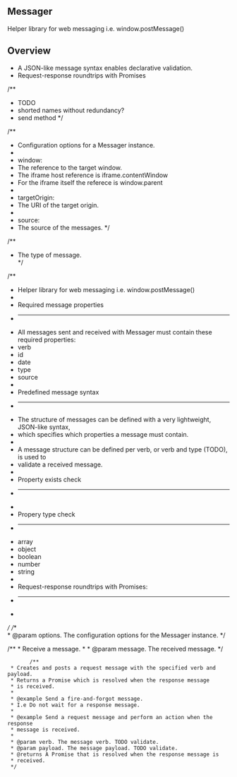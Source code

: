 Messager
--------
Helper library for web messaging i.e. window.postMessage()

Overview
--------
* A JSON-like message syntax enables declarative validation. 
* Request-response roundtrips with Promises

/**
 * TODO
 * shorted names without redundancy?
 * send method 
 */

/**
 * Configuration options for a Messager instance.
 *
 * window:
 * The reference to the target window.
 * The iframe host reference is iframe.contentWindow
 * For the iframe itself the referece is window.parent
 *
 * targetOrigin:
 * The URI of the target origin.
 *
 * source:
 * The source of the messages.
 */

 /**
 * The type of message.  
 */

 /**
 * Helper library for web messaging i.e. window.postMessage() 
 *  
 * Required message properties
 * ---------------------------  
 * All messages sent and received with Messager must contain these required properties:
 *  verb
 *  id 
 *  date
 *  type 
 *  source
 * 
 * Predefined message syntax
 * -------------------------
 * The structure of messages can be defined with a very lightweight, JSON-like syntax, 
 * which specifies which properties a message must contain.
 * 
 * A message structure can be defined per verb, or verb and type (TODO), is used to 
 * validate a received message.      
 * 
 *  Property exists check     
 *  ---------------------
 *  
 *  Propery type check
 *  -----------------
 *    array
 *    object
 *    boolean
 *    number  
 *    string 
 * 
 * Request-response roundtrips with Promises: 
 * ------------------------------------------
 *  
 */
    /**      
     * @param options. The configuration options for the Messager instance.
     */

 /**
         * Receive a message.
         * 
         * @param message. The received message. 
         */

           /**
     * Creates and posts a request message with the specified verb and payload.
     * Returns a Promise which is resolved when the response message 
     * is received.
     * 
     * @example Send a fire-and-forgot message.
     * I.e Do not wait for a response message.
     * 
     * @example Send a request message and perform an action when the response
     * message is received.  
     *   
     * @param verb. The message verb. TODO validate.  
     * @param payload. The message payload. TODO validate.
     * @returns A Promise that is resolved when the response message is
     * received.  
     */
     